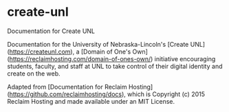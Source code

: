 # create-unl
Documentation for Create UNL

Documentation for the University of Nebraska-Lincoln's [Create UNL] (https://createunl.com), a [Domain of One's Own] (https://reclaimhosting.com/domain-of-ones-own/) initiative encouraging students, faculty, and staff at UNL to take control of their digital identity and create on the web.

Adapted from [Documentation for Reclaim Hosting] (https://github.com/reclaimhosting/docs), which is Copyright (c) 2015 Reclaim Hosting and made available under an MIT License.
